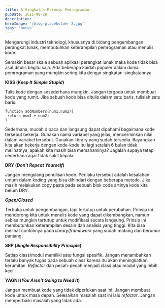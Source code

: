 ```yaml
---
title: 5 Singkatan Prinsip Pemrograman
pubDate: 2021-08-28
description: ''
heroImage: '/blog-placeholder-2.jpg'
tags: 'notes'
---
```


Mengarungi industri teknologi, khususnya di bidang 
pengembangan perangkat lunak, membutuhkan keterampilan 
pemrograman atau menulis kode.

Semakin besar skala sebuah aplikasi perangkat lunak maka kode 
tidak bisa asal ditulis begitu saja. Ada beberapa kaidah populer 
dalam dunia pemrograman yang mungkin sering kita dengar singkatan-singkatannya.


**KISS (*Keep It Simple Stupid*)**

Tulis kode dengan sesederhana mungkin. 
Jangan tergoda untuk membuat kode yang rumit. Jika sebuah kode bisa ditulis 
dalam satu baris, tulislah satu baris. 

```tsx
function addNumbers(num1,num2){
 return num1 + num2;
}
```

Sederhana, mudah dibaca dan langsung dapat dipahami bagaimana kode tersebut bekerja. 
Gunakan nama variabel yang jelas, mencerminkan nilai dalam variabel tersebut. 
Gunakan library yang sudah tersedia. Bayangkan kita akan bekerja dengan kode-kode itu 
lagi setelah 6 bulan tidak melihatnya, apakah kita masih bisa memahaminya? 
Jagalah supaya tetap sederhana agar tidak sakit kepala.

**DRY (*Don't Repeat Yourself*)**

Jangan mengulang penulisan kode. Perilaku 
tersebut adalah kesalahan umum dalam koding yang bisa dihindari dengan beberapa 
metode. Jika masih melakukan copy paste pada sebuah blok code artinya kode kita belum DRY.

***Open/Closed***

Terbuka untuk pengembangan, tapi tertutup untuk perubahan. 
Prinsip ini mendorong kita untuk menulis kode yang dapat dikembangkan, namun sebisa mungkin 
tertutup untuk modifikasi secara langsung. Prinsip ini membutuhkan keterampilan desain dan analisis 
yang tinggi. Kita bisa melihat contohnya pada *library/framework* yang sudah matang dan berumur panjang.

**SRP (*Single Responsibility Principle*)**

Setiap class/modul memiliki satu fungsi spesifik. 
Jangan menambahkan terlalu banyak tugas pada sebuah class karena itu akan meningkatkan kerumitan. 
*Refactor* dan pecah-pecah menjadi class atau modul yang lebih kecil.

**YAGNI (*You Aren't Going to Need It*)**

Jangan membuat kode yang tidak diperlukan saat ini. 
Jangan membuat kode untuk masa depan. Selesaikan masalah saat ini lalu *refactor*. 
Jangan memperbaiki masalah yang tidak ada.
